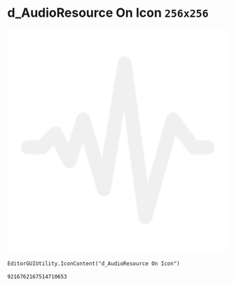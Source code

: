 # d_AudioResource On Icon `256x256`
<img src="/img/d_AudioResource%20On%20Icon.png" width=512 height=512>

``` CSharp
EditorGUIUtility.IconContent("d_AudioResource On Icon")
```
```
9216762167514710653
```
